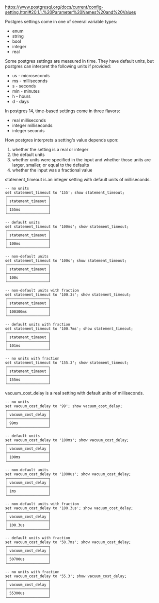 
https://www.postgresql.org/docs/current/config-setting.html#20.1.1.%20Parameter%20Names%20and%20Values

Postgres settings come in one of several variable types:

* enum
* string
* bool
* integer
* real

Some postgres settings are measured in time. They have default units, but postgres can interpret the following units if provided:

* us - microseconds
* ms - milliseconds
* s - seconds
* min - minutes
* h - hours
* d - days

In postgres 14, time-based settings come in three flavors:

* real milliseconds
* integer milliseconds
* integer seconds

How postgres interprets a setting's value depends upon:

1. whether the setting is a real or integer
2. the default units
3. whether units were specified in the input and whether those units are larger, smaller, or equal to the defaults
4. whether the input was a fractional value

statement_timeout is an integer setting with default units of milliseconds.

```
-- no units
set statement_timeout to '155'; show statement_timeout;
┌───────────────────┐
│ statement_timeout │
├───────────────────┤
│ 155ms             │
└───────────────────┘

-- default units
set statement_timeout to '100ms'; show statement_timeout;
┌───────────────────┐
│ statement_timeout │
├───────────────────┤
│ 100ms             │
└───────────────────┘

-- non-default units
set statement_timeout to '100s'; show statement_timeout;
┌───────────────────┐
│ statement_timeout │
├───────────────────┤
│ 100s              │
└───────────────────┘

-- non-default units with fraction
set statement_timeout to '100.3s'; show statement_timeout;
┌───────────────────┐
│ statement_timeout │
├───────────────────┤
│ 100300ms          │
└───────────────────┘

-- default units with fraction
set statement_timeout to '100.7ms'; show statement_timeout;
┌───────────────────┐
│ statement_timeout │
├───────────────────┤
│ 101ms             │
└───────────────────┘

-- no units with fraction
set statement_timeout to '155.3'; show statement_timeout;
┌───────────────────┐
│ statement_timeout │
├───────────────────┤
│ 155ms             │
└───────────────────┘
```

vacuum_cost_delay is a real setting with default units of milliseconds.

```
-- no units
set vacuum_cost_delay to '99'; show vacuum_cost_delay;
┌───────────────────┐
│ vacuum_cost_delay │
├───────────────────┤
│ 99ms              │
└───────────────────┘

-- default units
set vacuum_cost_delay to '100ms'; show vacuum_cost_delay;
┌───────────────────┐
│ vacuum_cost_delay │
├───────────────────┤
│ 100ms             │
└───────────────────┘

-- non-default units
set vacuum_cost_delay to '1000us'; show vacuum_cost_delay;
┌───────────────────┐
│ vacuum_cost_delay │
├───────────────────┤
│ 1ms               │
└───────────────────┘

-- non-default units with fraction
set vacuum_cost_delay to '100.3us'; show vacuum_cost_delay;
┌───────────────────┐
│ vacuum_cost_delay │
├───────────────────┤
│ 100.3us           │
└───────────────────┘

-- default units with fraction
set vacuum_cost_delay to '50.7ms'; show vacuum_cost_delay;
┌───────────────────┐
│ vacuum_cost_delay │
├───────────────────┤
│ 50700us           │
└───────────────────┘

-- no units with fraction
set vacuum_cost_delay to '55.3'; show vacuum_cost_delay;
┌───────────────────┐
│ vacuum_cost_delay │
├───────────────────┤
│ 55300us           │
└───────────────────┘
```
